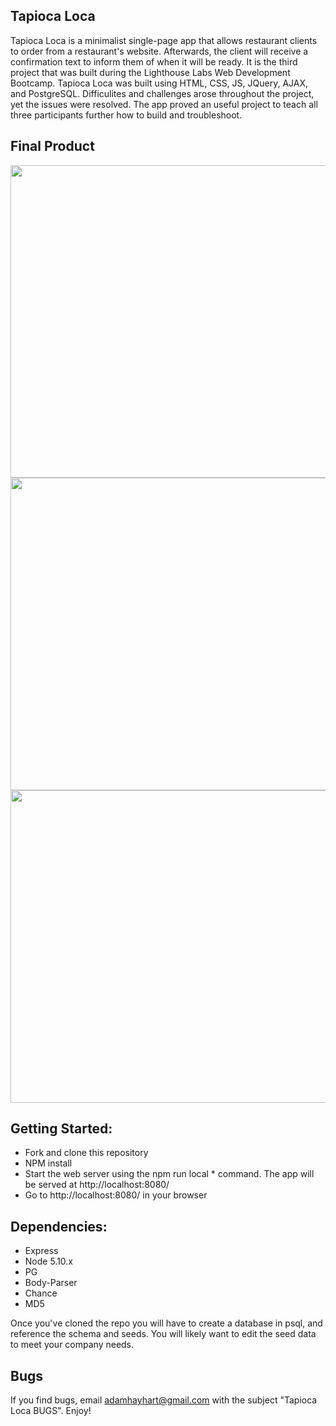 ## Tapioca Loca

Tapioca Loca is a minimalist single-page app that allows restaurant clients to order from a restaurant's website. Afterwards, the client will receive a confirmation text to inform them of when it will be ready. It is the third project that was built during the Lighthouse Labs Web Development Bootcamp. Tapioca Loca was built using HTML, CSS, JS, JQuery, AJAX, and PostgreSQL. Difficulites and challenges arose throughout the project, yet the issues were resolved. The app proved an useful project to teach all three participants further how to build and troubleshoot.

## Final Product

<p float="center">
  <img src="https://github.com/elliottthomlison/Tapioca-Loca/blob/master/public/docs/home_loca.png?raw=true" class="center" width=1200px height=500px />
  <img src="https://github.com/elliottthomlison/Tapioca-Loca/blob/master/public/docs/modal_loca.png?raw=true" class="center" width=1200px height=500px />
  <img src="https://github.com/elliottthomlison/Tapioca-Loca/blob/master/public/docs/text_loca.png?raw=true" class="center" width=1200px height=500px />
</p>

## Getting Started:
* Fork and clone this repository
* NPM install
* Start the web server using the npm run local * command. The app will be served at http://localhost:8080/
* Go to http://localhost:8080/ in your browser

## Dependencies:
* Express
* Node 5.10.x
* PG
* Body-Parser
* Chance
* MD5

Once you've cloned the repo you will have to create a database in psql, and reference the schema and seeds. You will likely want to edit the seed data to meet your company needs.

## Bugs
If you find bugs, email adamhayhart@gmail.com with the subject "Tapioca Loca BUGS". Enjoy!
